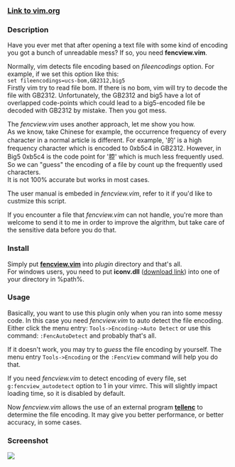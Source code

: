 ### [Link to vim.org](http://www.vim.org/scripts/script.php?script_id=1708)

### Description
Have you ever met that after opening a text file with some kind of encoding you got a bunch of unreadable mess? 
If so, you need **fencview.vim**.

Normally, vim detects file encoding based on *fileencodings* option. For example, if we set this option like this:  
`set fileencodings=ucs-bom,GB2312,big5`  
Firstly vim try to read file bom. If there is no bom, vim will try to decode the file with GB2312. Unfortunately, the GB2312 and big5 have a lot of overlapped code-points which could lead to a big5-encoded file be decoded with GB2312 by mistake. Then you got mess. 

The *fencview.vim* uses another approach, let me show you how.  
As we know, take Chinese for example, the occurrence frequency of every character in a normal article is different. For example, '的' is a high frequency character which is encoded to 0xb5c4 in GB2312. However, in Big5 0xb5c4 is the code point for '腔' which is much less frequently used. So we can "guess" the encoding of a file by count up the frequently used characters.  
It is not 100% accurate but works in most cases. 

The user manual is embeded in *fencview.vim*, refer to it if you'd like to custmize this script.

If you encounter a file that *fencview.vim* can not handle, you're more than welcome to send it to me in order to improve the algrithm, but take care of the sensitive data before you do that.

### Install
Simply put **[fencview.vim](https://github.com/mbbill/fencview/blob/master/plugin/fencview.vim)** into *plugin* directory and that's all.  
For windows users, you need to put **iconv.dll** ([download link](https://sites.google.com/site/mbbill/iconv.dll)) into one of your directory in %path%.

### Usage
Basically, you want to use this plugin only when you ran into some messy code. In this case you need *fencview.vim* to auto detect the file encoding. Either click the menu entry: `Tools->Encoding->Auto Detect` or use this command: `:FencAutoDetect` and probably that's all.

If it doesn't work, you may try to *guess* the file encoding by yourself. The menu entry `Tools->Encoding` or the `:FencView` command will help you do that.

If you need *fencview.vim* to detect encoding of every file, set `g:fencview_autodetect` option to 1 in your vimrc. This will slightly impact loading time, so it is disabled by default.

Now *fencview.vim* allows the use of an external program **[tellenc](https://github.com/adah1972/tellenc)** to determine the file encoding. It may give you better performance, or better accuracy, in some cases.

### Screenshot
![](https://sites.google.com/site/mbbill/fencview.png)
